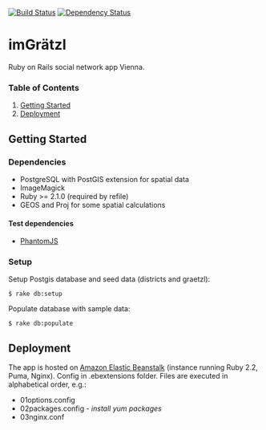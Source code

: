 [![Build Status](https://travis-ci.org/klappradla/im_graetzl.svg?branch=master)](https://travis-ci.org/klappradla/im_graetzl)
[![Dependency Status](https://gemnasium.com/badges/github.com/imGraetzl/im_graetzl.svg)](https://gemnasium.com/github.com/imGraetzl/im_graetzl)

# imGrätzl

Ruby on Rails social network app Vienna.

### Table of Contents
1. [Getting Started](#getting-started)
3. [Deployment](#deployment)


## Getting Started

### Dependencies

* PostgreSQL with PostGIS extension for spatial data
* ImageMagick
* Ruby >= 2.1.0 (required by refile)
* GEOS and Proj for some spatial calculations


#### Test dependencies

* [PhantomJS](http://phantomjs.org/)


### Setup

Setup Postgis database and seed data (districts and graetzl):

    $ rake db:setup

Populate database with sample data:

    $ rake db:populate

## Deployment

The app is hosted on [Amazon Elastic Beanstalk](http://aws.amazon.com/elasticbeanstalk/) (instance running Ruby 2.2, Puma, Nginx). Config in .ebextensions folder. Files are executed in alphabetical order, e.g.:

* 01options.config
* 02packages.config - *install yum packages*
* 03nginx.conf
